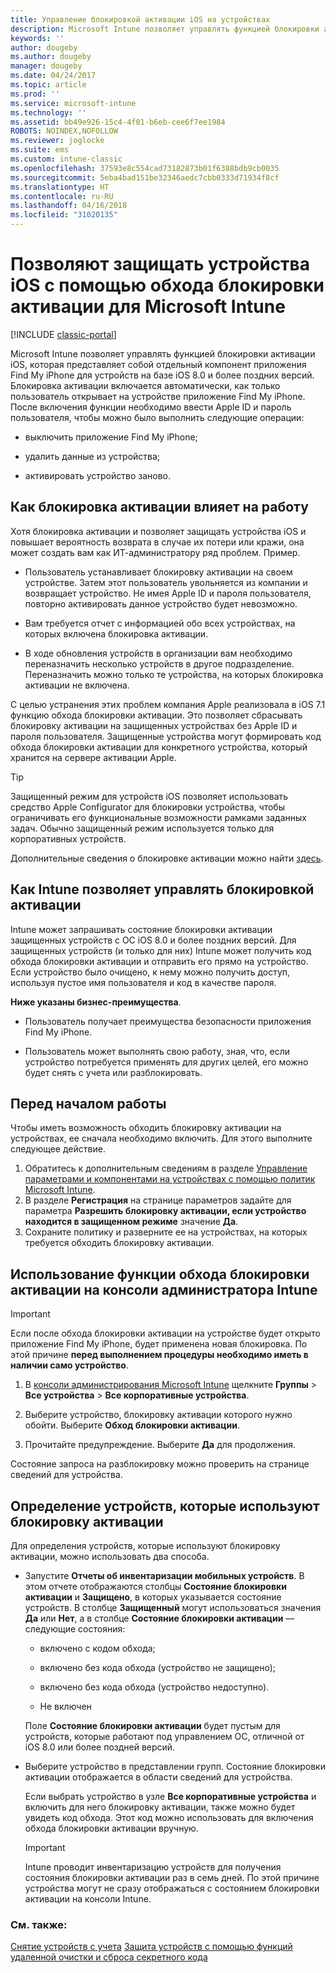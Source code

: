 ```yaml
---
title: Управление блокировкой активации iOS на устройствах
description: Microsoft Intune позволяет управлять функцией блокировки активации iOS, которая представляет собой отдельный компонент приложения Find My iPhone для устройств на базе iOS 7.1 и более поздних версий.
keywords: ''
author: dougeby
ms.author: dougeby
manager: dougeby
ms.date: 04/24/2017
ms.topic: article
ms.prod: ''
ms.service: microsoft-intune
ms.technology: ''
ms.assetid: bb49e926-15c4-4f01-b6eb-cee6f7ee1984
ROBOTS: NOINDEX,NOFOLLOW
ms.reviewer: joglocke
ms.suite: ems
ms.custom: intune-classic
ms.openlocfilehash: 37593e8c554cad73182873b01f6388bdb9cb0035
ms.sourcegitcommit: 5eba4bad151be32346aedc7cbb0333d71934f8cf
ms.translationtype: HT
ms.contentlocale: ru-RU
ms.lasthandoff: 04/16/2018
ms.locfileid: "31020135"
---
```

# <a name="help-protect-ios-devices-with-activation-lock-bypass-for-microsoft-intune"></a>Позволяют защищать устройства iOS с помощью обхода блокировки активации для Microsoft Intune

[!INCLUDE [classic-portal](../includes/classic-portal.md)]

Microsoft Intune позволяет управлять функцией блокировки активации iOS, которая представляет собой отдельный компонент приложения Find My iPhone для устройств на базе iOS 8.0 и более поздних версий. Блокировка активации включается автоматически, как только пользователь открывает на устройстве приложение Find My iPhone. После включения функции необходимо ввести Apple ID и пароль пользователя, чтобы можно было выполнить следующие операции: 

-   выключить приложение Find My iPhone;

-   удалить данные из устройства;

-   активировать устройство заново.

## <a name="how-activation-lock-affects-you"></a>Как блокировка активации влияет на работу
Хотя блокировка активации и позволяет защищать устройства iOS и повышает вероятность возврата в случае их потери или кражи, она может создать вам как ИТ-администратору ряд проблем. Пример.

-   Пользователь устанавливает блокировку активации на своем устройстве. Затем этот пользователь увольняется из компании и возвращает устройство. Не имея Apple ID и пароля пользователя, повторно активировать данное устройство будет невозможно.

-   Вам требуется отчет с информацией обо всех устройствах, на которых включена блокировка активации.

-   В ходе обновления устройств в организации вам необходимо переназначить несколько устройств в другое подразделение. Переназначить можно только те устройства, на которых блокировка активации не включена.

С целью устранения этих проблем компания Apple реализовала в iOS 7.1 функцию обхода блокировки активации. Это позволяет сбрасывать блокировку активации на защищенных устройствах без Apple ID и пароля пользователя. Защищенные устройства могут формировать код обхода блокировки активации для конкретного устройства, который хранится на сервере активации Apple.

> [!TIP]
> Защищенный режим для устройств iOS позволяет использовать средство Apple Configurator для блокировки устройства, чтобы ограничивать его функциональные возможности рамками заданных задач. Обычно защищенный режим используется только для корпоративных устройств.

Дополнительные сведения о блокировке активации можно найти [здесь](https://support.apple.com/en-us/HT201365).

## <a name="how-intune-helps-you-manage-activation-lock"></a>Как Intune позволяет управлять блокировкой активации
Intune может запрашивать состояние блокировки активации защищенных устройств с ОС iOS 8.0 и более поздних версий. Для защищенных устройств (и только для них) Intune может получить код обхода блокировки активации и отправить его прямо на устройство. Если устройство было очищено, к нему можно получить доступ, используя пустое имя пользователя и код в качестве пароля.

**Ниже указаны бизнес-преимущества**.

-   Пользователь получает преимущества безопасности приложения Find My iPhone.

-   Пользователь может выполнять свою работу, зная, что, если устройство потребуется применять для других целей, его можно будет снять с учета или разблокировать.

## <a name="before-you-start"></a>Перед началом работы

Чтобы иметь возможность обходить блокировку активации на устройствах, ее сначала необходимо включить. Для этого выполните следующее действие.

1. Обратитесь к дополнительным сведениям в разделе [Управление параметрами и компонентами на устройствах с помощью политик Microsoft Intune](/intune-classic/deploy-use/ios-policy-settings-in-microsoft-intune).
2. В разделе **Регистрация** на странице параметров задайте для параметра **Разрешить блокировку активации, если устройство находится в защищенном режиме** значение **Да**.
3. Сохраните политику и разверните ее на устройствах, на которых требуется обходить блокировку активации.

## <a name="how-to-use-activation-lock-bypass-from-the-intune-admin-console"></a>Использование функции обхода блокировки активации на консоли администратора Intune
> [!IMPORTANT]
> Если после обхода блокировки активации на устройстве будет открыто приложение Find My iPhone, будет применена новая блокировка. По этой причине **перед выполнением процедуры необходимо иметь в наличии само устройство**.

1.  В [консоли администрирования Microsoft Intune](https://manage.microsoft.com) щелкните **Группы** &gt; **Все устройства** &gt; **Все корпоративные устройства**.

2.  Выберите устройство, блокировку активации которого нужно обойти. Выберите **Обход блокировки активации**.

3.  Прочитайте предупреждение. Выберите **Да** для продолжения.

Состояние запроса на разблокировку можно проверить на странице сведений для устройства.

## <a name="how-to-see-which-devices-are-using-activation-lock"></a>Определение устройств, которые используют блокировку активации
Для определения устройств, которые используют блокировку активации, можно использовать два способа.

-   Запустите **Отчеты об инвентаризации мобильных устройств**. В этом отчете отображаются столбцы **Состояние блокировки активации** и **Защищено**, в которых указывается состояние устройств. В столбце **Защищенный** могут использоваться значения **Да** или **Нет**, а в столбце **Состояние блокировки активации** — следующие состояния:

    -   включено с кодом обхода;

    -   включено без кода обхода (устройство не защищено);

    -   включено без кода обхода (устройство недоступно).

    -   Не включен

    Поле **Состояние блокировки активации** будет пустым для устройств, которые работают под управлением ОС, отличной от iOS 8.0 или более поздней версий.

-   Выберите устройство в представлении групп. Состояние блокировки активации отображается в области сведений для устройства.

    Если выбрать устройство в узле **Все корпоративные устройства** и включить для него блокировку активации, также можно будет увидеть код обхода. Этот код можно использовать для включения обхода блокировки активации вручную.

    > [!IMPORTANT]
    >Intune проводит инвентаризацию устройств для получения состояния блокировки активации раз в семь дней. По этой причине устройства могут не сразу отображаться с состоянием блокировки активации на консоли Intune.


### <a name="see-also"></a>См. также:
[Снятие устройств с учета](retire-devices-from-microsoft-intune-management.md)
[Защита устройств с помощью функций удаленной очистки и сброса секретного кода](use-remote-lock-and-passcode-reset-in-microsoft-intune.md)
